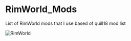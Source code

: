 # RimWorld_Mods
List of RimWorld mods that I use based of quill18 mod list

![RimWorld](![maxresdefault](https://user-images.githubusercontent.com/57732081/202848054-0ebaa088-76e2-491f-87e8-acee7323cfa9.jpg))
